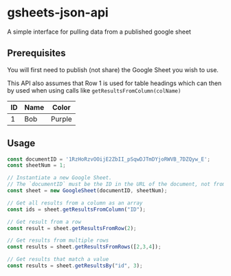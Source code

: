 
# gsheets-json-api
A simple interface for pulling data from a published google sheet

## Prerequisites
You will first need to publish (not share) the Google Sheet you wish to use.

This API also assumes that Row 1 is used for table headings which can then by used when using calls like `getResultsFromColumn(colName)`

| ID | Name | Color |
|--|--|--|
| 1 | Bob | Purple |


## Usage
```javascript
const documentID = '1RzHoRzvOOijE2ZbII_pSqwDJTmDYjoRWVB_7DZQyw_E';
const sheetNum = 1;

// Instantiate a new Google Sheet. 
// The `documentID` must be the ID in the URL of the document, not from the published URL.
const sheet = new GoogleSheet(documentID, sheetNum);

// Get all results from a column as an array
const ids = sheet.getResultsFromColumn("ID");

// Get result from a row
const result = sheet.getResultsFromRow(2);

// Get results from multiple rows
const results = sheet.getResultsFromRows([2,3,4]);

// Get results that match a value
const results = sheet.getResultsBy("id", 3);
```
